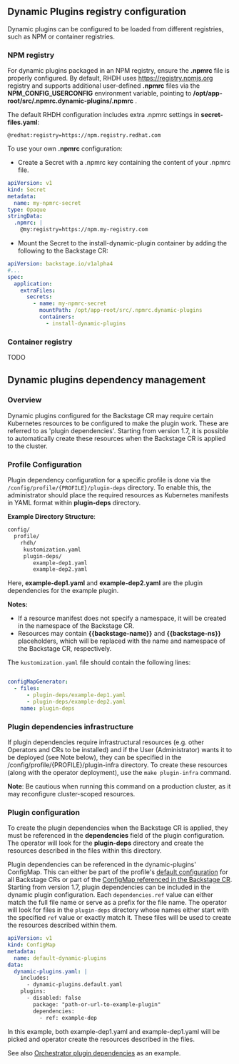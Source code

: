 ## Dynamic Plugins registry configuration

Dynamic plugins can be configured to be loaded from different registries, such as NPM or container registries.

### NPM registry

For dynamic plugins packaged in an NPM registry, ensure the **.npmrc** file is properly configured. By default, RHDH uses https://registry.npmjs.org registry and supports additional user-defined **.npmrc** files via the **NPM_CONFIG_USERCONFIG** environment variable, pointing to **/opt/app-root/src/.npmrc.dynamic-plugins/.npmrc** .

The default RHDH configuration includes extra .npmrc settings in **secret-files.yaml**:
```
@redhat:registry=https://npm.registry.redhat.com
```

To use your own **.npmrc** configuration:

* Create a Secret with a .npmrc key containing the content of your .npmrc file.
```yaml
apiVersion: v1
kind: Secret
metadata:
  name: my-npmrc-secret
type: Opaque
stringData:
  .npmrc: |
    @my:registry=https://npm.my-registry.com
```
* Mount the Secret to the install-dynamic-plugin container by adding the following to the Backstage CR:

```yaml 
apiVersion: backstage.io/v1alpha4
#...
spec:
  application:
    extraFiles:
      secrets:
        - name: my-npmrc-secret
          mountPath: /opt/app-root/src/.npmrc.dynamic-plugins
          containers:
            - install-dynamic-plugins          
```

### Container registry

TODO

## Dynamic plugins dependency management

### Overview
Dynamic plugins configured for the Backstage CR may require certain Kubernetes resources to be configured to make the plugin work. These are referred to as 'plugin dependencies'. Starting from version 1.7, it is possible to automatically create these resources when the Backstage CR is applied to the cluster.

### Profile Configuration
Plugin dependency configuration for a specific profile is done via the `/config/profile/{PROFILE}/plugin-deps` directory. To enable this, the administrator should place the required resources as Kubernetes manifests in YAML format within **plugin-deps** directory.

**Example Directory Structure**:
```txt
config/
  profile/
    rhdh/
     kustomization.yaml
     plugin-deps/
        example-dep1.yaml
        example-dep2.yaml
```
Here, **example-dep1.yaml** and **example-dep2.yaml** are the plugin dependencies for the example plugin.

**Notes:**  

* If a resource manifest does not specify a namespace, it will be created in the namespace of the Backstage CR.
* Resources may contain **{{backstage-name}}** and **{{backstage-ns}}** placeholders, which will be replaced with the name and namespace of the Backstage CR, respectively.

The `kustomization.yaml` file should contain the following lines:
```yaml

configMapGenerator:
  - files:
      - plugin-deps/example-dep1.yaml
      - plugin-deps/example-dep2.yaml
    name: plugin-deps
```

### Plugin dependencies infrastructure

If plugin dependencies require infrastructural resources (e.g. other Operators and CRs to be installed) and if the User (Administrator) wants it to be deployed (see Note below), they can be specified in the /config/profile/{PROFILE}/plugin-infra directory. To create these resources (along with the operator deployment), use the `make plugin-infra` command. 

**Note**: Be cautious when running this command on a production cluster, as it may reconfigure cluster-scoped resources.

### Plugin configuration

To create the plugin dependencies when the Backstage CR is applied, they must be referenced in the **dependencies** field of the plugin configuration. The operator will look for the **plugin-deps** directory and create the resources described in the files within this directory.  

Plugin dependencies can be referenced in the dynamic-plugins' ConfigMap. This can either be part of the profile's [default configuration](configuration.md/#default-configuration-files) for all Backstage CRs or part of the [ConfigMap referenced in the Backstage CR](configuration.md/#dynamic-plugins). Starting from version 1.7, plugin dependencies can be included in the dynamic plugin configuration. Each `dependencies.ref` value can either match the full file name or serve as a prefix for the file name. The operator will look for files in the `plugin-deps` directory whose names either start with the specified `ref` value or exactly match it. These files will be used to create the resources described within them. 

```yaml
apiVersion: v1
kind: ConfigMap
metadata:
  name: default-dynamic-plugins
data:
  dynamic-plugins.yaml: |
    includes:
      - dynamic-plugins.default.yaml
    plugins:
      - disabled: false
        package: "path-or-url-to-example-plugin"
        dependencies:
          - ref: example-dep
```

In this example, both example-dep1.yaml and example-dep1.yaml will be picked and operator create the resources described in the files. 

See also [Orchestrator plugin dependencies](orchestrator.md#plugin-dependencies) as an example.
